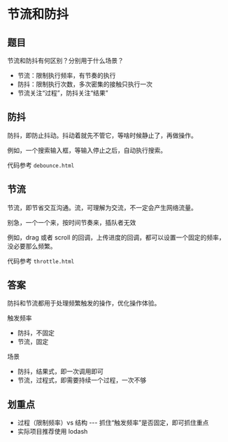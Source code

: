 # 节流和防抖

## 题目

节流和防抖有何区别？分别用于什么场景？

- 节流：限制执行频率，有节奏的执行
- 防抖：限制执行次数，多次密集的接触只执行一次
- 节流关注“过程”，防抖关注“结果”

## 防抖

防抖，即防止抖动。抖动着就先不管它，等啥时候静止了，再做操作。

例如，一个搜索输入框，等输入停止之后，自动执行搜索。

代码参考 `debounce.html`

## 节流

节流，即节省交互沟通。流，可理解为交流，不一定会产生网络流量。

别急，一个一个来，按时间节奏来，插队者无效

例如，drag 或者 scroll 的回调，上传进度的回调，都可以设置一个固定的频率，没必要那么频繁。

代码参考 `throttle.html`

## 答案

防抖和节流都用于处理频繁触发的操作，优化操作体验。

触发频率
- 防抖，不固定
- 节流，固定

场景
- 防抖，结果式，即一次调用即可
- 节流，过程式，即需要持续一个过程，一次不够

## 划重点

- 过程（限制频率）vs 结构 --- 抓住“触发频率”是否固定，即可抓住重点
- 实际项目推荐使用 lodash
